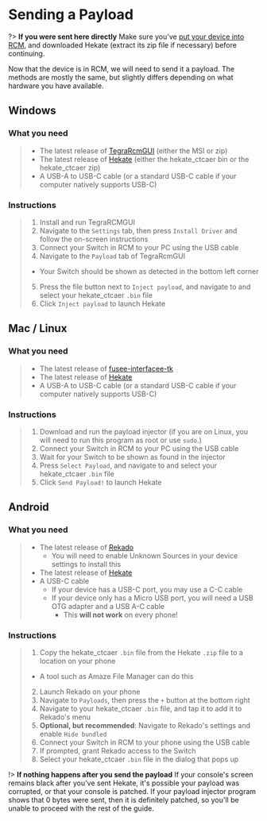 # Sending a Payload

?> **If you were sent here directly**
    Make sure you've [put your device into RCM](entering_rcm.md), and downloaded Hekate (extract its zip file if necessary) before continuing.

Now that the device is in RCM, we will need to send it a payload. The methods are mostly the same, but slightly differs depending on what hardware you have available.

## Windows

### What you need

> - The latest release of [TegraRcmGUI](https://github.com/eliboa/TegraRcmGUI/releases) (either the MSI or zip)
> - The latest release of [Hekate](https://github.com/CTCaer/hekate/releases/) (either the hekate_ctcaer bin or the hekate_ctcaer zip)
> - A USB-A to USB-C cable (or a standard USB-C cable if your computer natively supports USB-C)

### Instructions

> 1. Install and run TegraRCMGUI
> 2. Navigate to the `Settings` tab, then press `Install Driver` and follow the on-screen instructions
> 3. Connect your Switch in RCM to your PC using the USB cable
> 4. Navigate to the `Payload` tab of TegraRcmGUI
>   - Your Switch should be shown as detected in the bottom left corner
> 5. Press the file button next to `Inject payload`, and navigate to and select your hekate_ctcaer `.bin` file
> 6. Click `Inject payload` to launch Hekate

## Mac / Linux

### What you need

> - The latest release of [fusee-interfacee-tk](https://github.com/nh-server/fusee-interfacee-tk/releases)
> - The latest release of [Hekate](https://github.com/CTCaer/hekate/releases/)
> - A USB-A to USB-C cable (or a standard USB-C cable if your computer natively supports USB-C)

### Instructions

> 1. Download and run the payload injector (if you are on Linux, you will need to run this program as root or use `sudo`.)
> 2. Connect your Switch in RCM to your PC using the USB cable
> 3. Wait for your Switch to be shown as found in the injector
> 4. Press `Select Payload`, and navigate to and select your hekate_ctcaer `.bin` file
> 5. Click `Send Payload!` to launch Hekate

## Android

### What you need

> - The latest release of [Rekado](https://github.com/MenosGrante/Rekado/releases)
>   - You will need to enable Unknown Sources in your device settings to install this
> - The latest release of [Hekate](https://github.com/CTCaer/hekate/releases/)
> - A USB-C cable
>   - If your device has a USB-C port, you may use a C-C cable
>   - If your device only has a Micro USB port, you will need a USB OTG adapter and a USB A-C cable
>       - This **will not work** on every phone!

### Instructions

> 1. Copy the hekate_ctcaer `.bin` file from the Hekate `.zip` file to a location on your phone
>   - A tool such as Amaze File Manager can do this
> 2. Launch Rekado on your phone
> 3. Navigate to `Payloads`, then press the `+` button at the bottom right
> 4. Navigate to your hekate_ctcaer `.bin` file, and tap it to add it to Rekado's menu
> 5. **Optional, but recommended**: Navigate to Rekado's settings and enable `Hide bundled`
> 6. Connect your Switch in RCM to your phone using the USB cable
> 7. If prompted, grant Rekado access to the Switch
> 8. Select your hekate_ctcaer `.bin` file in the dialog that pops up

!> **If nothing happens after you send the payload**
    If your console's screen remains black after you've sent Hekate, it's possible your payload was corrupted, or that your console is patched. If your payload injector program shows that 0 bytes were sent, then it is definitely patched, so you'll be unable to proceed with the rest of the guide.